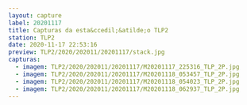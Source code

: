 ```yaml
---
layout: capture
label: 20201117
title: Capturas da esta&ccedil;&atilde;o TLP2
station: TLP2
date: 2020-11-17 22:53:16
preview: TLP2/2020/202011/20201117/stack.jpg
capturas:
  - imagem: TLP2/2020/202011/20201117/M20201117_225316_TLP_2P.jpg
  - imagem: TLP2/2020/202011/20201117/M20201118_053457_TLP_2P.jpg
  - imagem: TLP2/2020/202011/20201117/M20201118_054023_TLP_2P.jpg
  - imagem: TLP2/2020/202011/20201117/M20201118_062937_TLP_2P.jpg
---
```

